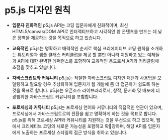 # p5.js 디자인 원칙

- **입문자 친화적인** p5.js API는 코딩 입문자에게 친화적이며, 최신 HTML5/canvas/DOM API로 인터랙티브하고 시각적인 웹 콘텐츠를 만드는 데 낮은 장벽을 제공하는 것을 목적으로 하고 있습니다.

- **교육적인** p5.js는 명확하고 매력적인 순서로 핵심 크리에이티브 코딩 원칙을 소개하는 튜토리얼과 샘플 클래스 커리큘럽을 제공 할 뿐만 아니라 지원하고 있는 예제들과 API에 대한 완벽한 레퍼런스를 포함하여 교육적인 용도로서 API와 커리큘럼에 초점을 맞추고 있습니다.

- **자바스크립트와 커뮤니티** p5.js는 적절한 자바스크립트 디자인 패턴과 사용법을 모델링하고 필요할 경우 추상화하여 입문자가 웹 개발에 좀 더 접근하기 쉽도록 하는 것을 목표로 합니다. p5.js는 오픈소스 라이브러리로서, 창작, 문서화 및 배포에 더 광범위한 자바스크립트 커뮤니티를 포함합니다.

- **포로세싱과 커뮤니티** p5.js는 프로세싱 언어와 커뮤니티의 직접적인 연관이 있으며, 프로세싱에서 자바스크립트로의 전환을 쉽고 명확하게 하는 것을 목표로 합니다. p5.js를 위해 프로세싱 API와 커뮤니티를 지원하는 것을 우선으로 하고 있으며, 웹에서 크리에티브 코딩의 새로운 가능성을 포함하고 확장하며, 해당 API를 입문자에게 노출하는 프로세싱 스타일의 접근 방식을 취하고 있습니다. 

